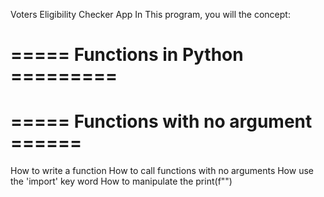 Voters Eligibility Checker App
In This program, you will the concept:
# ===== Functions in Python ========= #
# ===== Functions with no argument ====== #
How to write a function
How to call functions with no arguments
How use the 'import' key word
How to manipulate the print(f"")
